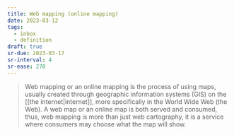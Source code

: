 ```yaml
---
title: Web mapping (online mapping)
date: 2023-03-12
tags:
  - inbox
  - definition
draft: true
sr-due: 2023-03-17
sr-interval: 4
sr-ease: 270
---
```


> Web mapping or an online mapping is the process of using maps, usually created
> through geographic information systems (GIS) on the
> [[the internet|internet]], more specifically in the World Wide
> Web (the Web). A web map or an online map is both served and consumed, thus,
> web mapping is more than just web cartography, it is a service where consumers
> may choose what the map will show.
